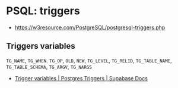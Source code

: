 # PSQL: triggers


- https://w3resource.com/PostgreSQL/postgresql-triggers.php

## Triggers variables

`TG_NAME`, `TG_WHEN`. `TG_OP`, `OLD`, `NEW`, `TG_LEVEL`, `TG_RELID`, `TG_TABLE_NAME`, `TG_TABLE_SCHEMA`, `TG_ARGV`, `TG_NARGS`

- [Trigger variables | Postgres Triggers | Supabase Docs](https://supabase.com/docs/guides/database/postgres/triggers#trigger-variables)